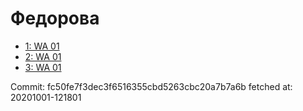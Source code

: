 # Федорова
- [1: WA 01](1.md)
- [2: WA 01](2.md)
- [3: WA 01](3.md)

Commit: fc50fe7f3dec3f6516355cbd5263cbc20a7b7a6b
 fetched at: 20201001-121801
